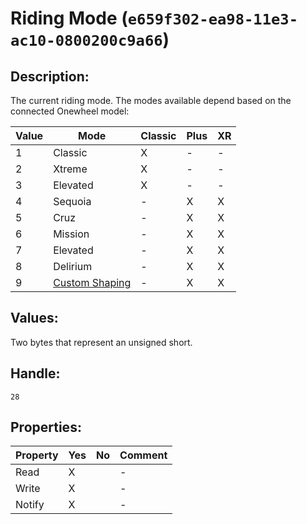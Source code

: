 # Riding Mode (`e659f302-ea98-11e3-ac10-0800200c9a66`)

## Description:
The current riding mode.
The modes available depend based on the connected Onewheel model:

| Value | Mode | Classic | Plus | XR |
|------|-------| --------| ---- | -- |
| 1 | Classic | X | - | - |
| 2 | Xtreme | X | - | - |
| 3 | Elevated | X | - | - |
| 4 | Sequoia | - | X | X |
| 5 | Cruz | - | X | X |
| 6 | Mission | - | X | X |
| 7 | Elevated | - | X | X |
| 8 | Delirium | - | X | X |
| 9 | [Custom Shaping]() | - | X | X |

## Values:
Two bytes that represent an unsigned short.<br> 

## Handle:
`28`

## Properties:
| Property | Yes | No | Comment |
|----------|-----|----| ------- |
| Read     |  X  |    |    -    |
| Write    |  X  |    |    -    |
| Notify   |  X  |    |    -    |
